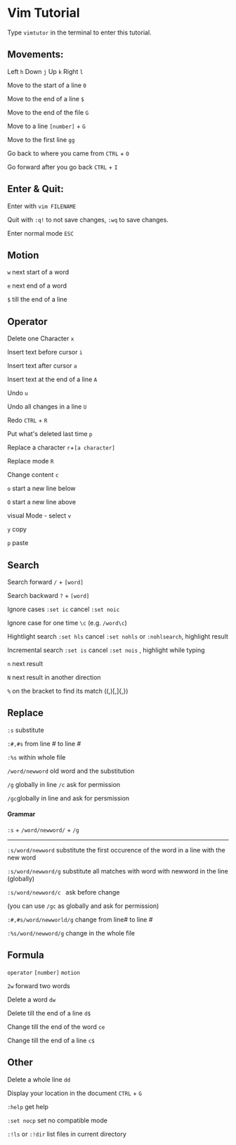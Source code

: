 # Vim Tutorial

Type `vimtutor` in the terminal to enter this tutorial.

## Movements:

Left `h` Down `j`  Up `k` Right `l`

Move to the start of a line `0`

Move to the end of a line `$`

Move to the end of the file `G`

Move to a line `[number]` + `G`

Move to the first line `gg`

Go back to where you came from `CTRL` + `O`

Go forward after you go back `CTRL` + `I`



## Enter & Quit:

Enter with `vim FILENAME`

Quit with `:q!` to not save changes, `:wq` to save changes.

Enter normal mode `ESC`

## Motion

`w` next start of a word

`e` next end of a word

`$` till the end of a line

## Operator

Delete one Character `x`



Insert text before cursor `i`

Insert text after cursor `a`

Insert text at the end of a line `A`



Undo `u`

Undo all changes in a line `U`

Redo `CTRL` + `R`



Put what's deleted last time `p`



Replace a character `r`+`[a character]`

Replace mode `R`

Change content `c`



`o` start a new line below

`O` start a new line above



visual Mode - select `v`

`y` copy

`p` paste



## Search

Search forward `/` + `[word]`

Search backward `?` + `[word]`

Ignore cases `:set ic` cancel `:set noic`

Ignore case for one time `\c` (e.g. `/word\c`)

Hightlight search `:set hls` cancel `:set nohls` or `:nohlsearch`, highlight result

Incremental search `:set is` cancel `:set nois` , highlight while typing





`n` next result

`N` next result in another direction

`%` on the bracket to find its match ((,)[,]{,})

## Replace

`:s` substitute

`:#,#s` from line # to line # 

`:%s` within whole file



`/word/newword` old word and the substitution



`/g` globally in line `/c` ask for permission

`/gc`globally in line and ask for persmission



#### Grammar

`:s` + `/word/newword/` + `/g`

<hr/>

`:s/word/newword` substitute the first occurence of the word in a line with the new word

`:s/word/newword/g` substitute all matches with word with newword in the line (globally)

`:s/word/newword/c ` ask before change

(you can use `/gc` as globally and ask for permission)

`:#,#s/word/newworld/g` change from line# to line #

`:%s/word/newword/g` change in the whole file

## Formula

`operator`  `[number]`  `motion`

`2w` forward two words

Delete a word `dw`

Delete till the end of a line `d$`

Change till the end of the word `ce`

Change till the end of a line `c$`

## Other

Delete a whole line `dd`

Display your location in the document `CTRL` + `G`



`:help` get help

`:set nocp` set no compatible mode

`:!ls` or `:!dir` list files in current directory

